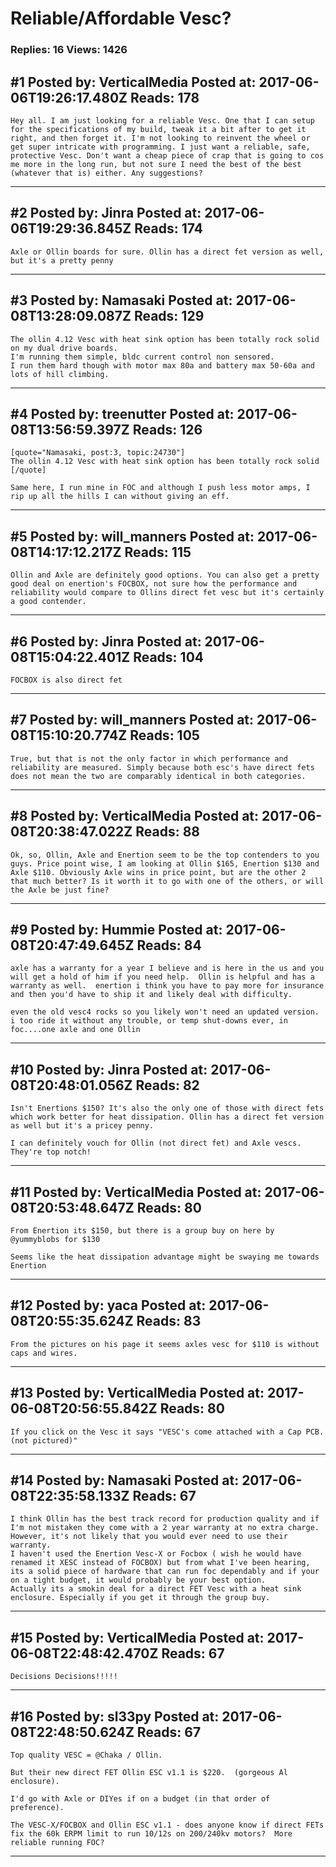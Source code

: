# Reliable/Affordable Vesc?

### Replies: 16 Views: 1426

## \#1 Posted by: VerticalMedia Posted at: 2017-06-06T19:26:17.480Z Reads: 178

```
Hey all. I am just looking for a reliable Vesc. One that I can setup for the specifications of my build, tweak it a bit after to get it right, and then forget it. I'm not looking to reinvent the wheel or get super intricate with programming. I just want a reliable, safe, protective Vesc. Don't want a cheap piece of crap that is going to cos me more in the long run, but not sure I need the best of the best (whatever that is) either. Any suggestions?
```

---
## \#2 Posted by: Jinra Posted at: 2017-06-06T19:29:36.845Z Reads: 174

```
Axle or Ollin boards for sure. Ollin has a direct fet version as well, but it's a pretty penny
```

---
## \#3 Posted by: Namasaki Posted at: 2017-06-08T13:28:09.087Z Reads: 129

```
The ollin 4.12 Vesc with heat sink option has been totally rock solid on my dual drive boards. 
I'm running them simple, bldc current control non sensored. 
I run them hard though with motor max 80a and battery max 50-60a and lots of hill climbing.
```

---
## \#4 Posted by: treenutter Posted at: 2017-06-08T13:56:59.397Z Reads: 126

```
[quote="Namasaki, post:3, topic:24730"]
The ollin 4.12 Vesc with heat sink option has been totally rock solid
[/quote]

Same here, I run mine in FOC and although I push less motor amps, I rip up all the hills I can without giving an eff.
```

---
## \#5 Posted by: will_manners Posted at: 2017-06-08T14:17:12.217Z Reads: 115

```
Ollin and Axle are definitely good options. You can also get a pretty good deal on enertion's FOCBOX, not sure how the performance and reliability would compare to Ollins direct fet vesc but it's certainly a good contender.
```

---
## \#6 Posted by: Jinra Posted at: 2017-06-08T15:04:22.401Z Reads: 104

```
FOCBOX is also direct fet
```

---
## \#7 Posted by: will_manners Posted at: 2017-06-08T15:10:20.774Z Reads: 105

```
True, but that is not the only factor in which performance and reliability are measured. Simply because both esc's have direct fets does not mean the two are comparably identical in both categories.
```

---
## \#8 Posted by: VerticalMedia Posted at: 2017-06-08T20:38:47.022Z Reads: 88

```
Ok, so, Ollin, Axle and Enertion seem to be the top contenders to you guys. Price point wise, I am looking at Ollin $165, Enertion $130 and Axle $110. Obviously Axle wins in price point, but are the other 2 that much better? Is it worth it to go with one of the others, or will the Axle be just fine?
```

---
## \#9 Posted by: Hummie Posted at: 2017-06-08T20:47:49.645Z Reads: 84

```
axle has a warranty for a year I believe and is here in the us and you will get a hold of him if you need help.  Ollin is helpful and has a warranty as well.  enertion i think you have to pay more for insurance and then you'd have to ship it and likely deal with difficulty.

even the old vesc4 rocks so you likely won't need an updated version.  i too ride it without any trouble, or temp shut-downs ever, in foc....one axle and one Ollin
```

---
## \#10 Posted by: Jinra Posted at: 2017-06-08T20:48:01.056Z Reads: 82

```
Isn't Enertions $150? It's also the only one of those with direct fets which work better for heat dissipation. Ollin has a direct fet version as well but it's a pricey penny.

I can definitely vouch for Ollin (not direct fet) and Axle vescs. They're top notch!
```

---
## \#11 Posted by: VerticalMedia Posted at: 2017-06-08T20:53:48.647Z Reads: 80

```
From Enertion its $150, but there is a group buy on here by @yummyblobs for $130

Seems like the heat dissipation advantage might be swaying me towards Enertion
```

---
## \#12 Posted by: yaca Posted at: 2017-06-08T20:55:35.624Z Reads: 83

```
From the pictures on his page it seems axles vesc for $110 is without caps and wires.
```

---
## \#13 Posted by: VerticalMedia Posted at: 2017-06-08T20:56:55.842Z Reads: 80

```
If you click on the Vesc it says "VESC's come attached with a Cap PCB. (not pictured)"
```

---
## \#14 Posted by: Namasaki Posted at: 2017-06-08T22:35:58.133Z Reads: 67

```
I think Ollin has the best track record for production quality and if I'm not mistaken they come with a 2 year warranty at no extra charge. However, it's not likely that you would ever need to use their warranty.
I haven't used the Enertion Vesc-X or Focbox ( wish he would have renamed it XESC instead of FOCBOX) but from what I've been hearing, its a solid piece of hardware that can run foc dependably and if your on a tight budget, it would probably be your best option.
Actually its a smokin deal for a direct FET Vesc with a heat sink enclosure. Especially if you get it through the group buy.
```

---
## \#15 Posted by: VerticalMedia Posted at: 2017-06-08T22:48:42.470Z Reads: 67

```
Decisions Decisions!!!!!
```

---
## \#16 Posted by: sl33py Posted at: 2017-06-08T22:48:50.624Z Reads: 67

```
Top quality VESC = @Chaka / Ollin. 

But their new direct FET Ollin ESC v1.1 is $220.  (gorgeous Al enclosure).

I'd go with Axle or DIYes if on a budget (in that order of preference).

The VESC-X/FOCBOX and Ollin ESC v1.1 - does anyone know if direct FETs fix the 60k ERPM limit to run 10/12s on 200/240kv motors?  More reliable running FOC?
```

---
